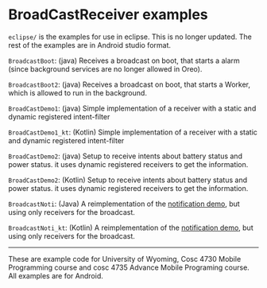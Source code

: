 BroadCastReceiver examples
=================
`eclipse/` is the examples for use in eclipse. This is no longer updated. The rest of the examples are in Android studio format.

`BroadcastBoot`: (java) Receives a broadcast on boot, that starts a alarm (since background services are no longer allowed in Oreo).

`BroadcastBoot2`: (java) Receives a broadcast on boot, that starts a Worker, which is allowed to run in the background.

`BroadCastDemo1`: (java) Simple implementation of a receiver with a static and dynamic registered intent-filter

`BroadCastDemo1_kt`: (Kotlin) Simple implementation of a receiver with a static and dynamic registered intent-filter

`BroadCastDemo2`: (java) Setup to receive intents about battery status and power status.  it uses dynamic registered receivers to get the information.

`BroadCastDemo2`: (Kotlin) Setup to receive intents about battery status and power status.  it uses dynamic registered receivers to get the information.

`BroadcastNoti`: (Java) A reimplementation of the [notification demo](https://github.com/JimSeker/notifications), but using only receivers for the broadcast.

`BroadcastNoti_kt`: (Kotlin) A reimplementation of the [notification demo](https://github.com/JimSeker/notifications), but using only receivers for the broadcast.

---

These are example code for University of Wyoming, Cosc 4730 Mobile Programming course and cosc 4735 Advance Mobile Programing course. 
All examples are for Android.
